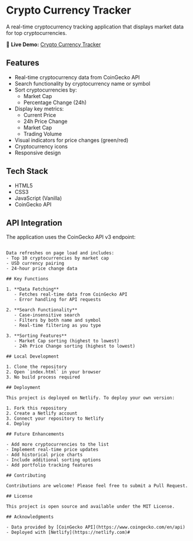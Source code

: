 # Crypto Currency Tracker

A real-time cryptocurrency tracking application that displays market data for top cryptocurrencies.

🔗 **Live Demo:** [Crypto Currency Tracker](cryptotrakz.netlify.app)

## Features

- Real-time cryptocurrency data from CoinGecko API
- Search functionality by cryptocurrency name or symbol
- Sort cryptocurrencies by:
  - Market Cap
  - Percentage Change (24h)
- Display key metrics:
  - Current Price
  - 24h Price Change
  - Market Cap
  - Trading Volume
- Visual indicators for price changes (green/red)
- Cryptocurrency icons
- Responsive design

## Tech Stack

- HTML5
- CSS3
- JavaScript (Vanilla)
- CoinGecko API

## API Integration

The application uses the CoinGecko API v3 endpoint:
```https:%2F%2Fapi.coingecko.com%2Fapi%2Fv3%2Fcoins%2Fmarkets%60%60%60

Data refreshes on page load and includes:
- Top 10 cryptocurrencies by market cap
- USD currency pairing
- 24-hour price change data

## Key Functions

1. **Data Fetching**
   - Fetches real-time data from CoinGecko API
   - Error handling for API requests

2. **Search Functionality**
   - Case-insensitive search
   - Filters by both name and symbol
   - Real-time filtering as you type

3. **Sorting Features**
   - Market Cap sorting (highest to lowest)
   - 24h Price Change sorting (highest to lowest)

## Local Development

1. Clone the repository
2. Open `index.html` in your browser
3. No build process required

## Deployment

This project is deployed on Netlify. To deploy your own version:

1. Fork this repository
2. Create a Netlify account
3. Connect your repository to Netlify
4. Deploy

## Future Enhancements

- Add more cryptocurrencies to the list
- Implement real-time price updates
- Add historical price charts
- Include additional sorting options
- Add portfolio tracking features

## Contributing

Contributions are welcome! Please feel free to submit a Pull Request.

## License

This project is open source and available under the MIT License.

## Acknowledgments

- Data provided by [CoinGecko API](https://www.coingecko.com/en/api)
- Deployed with [Netlify](https://netlify.com)#
